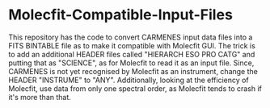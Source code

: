 # Molecfit-Compatible-Input-Files
This repository has the code to convert CARMENES input data files into a FITS BINTABLE file as to make it compatible with Molecfit GUI. The trick is to add an additional HEADER files called "HIERARCH ESO PRO CATG" and putting that as "SCIENCE", as for Molecfit to read it as an input file. Since, CARMENES is not yet recognised by Molecfit as an instrument, change the HEADER "INSTRUME" to "ANY". Additionally, looking at the efficiency of Molecfit, use data from only one spectral order, as Molecfit tends to crash if it's more than that.
